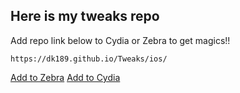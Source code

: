 ## Here is my tweaks repo

Add repo link below to Cydia or Zebra to get magics!!
```
https://dk189.github.io/Tweaks/ios/
```
[Add to Zebra](zbra://sources/add/https://dk189.github.io/Tweaks/ios/)
[Add to Cydia](cydia://url/https://cydia.saurik.com/api/share#?source=https://dk189.github.io/Tweaks/ios/)
